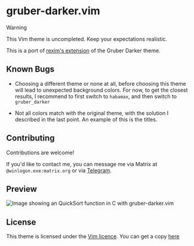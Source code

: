# gruber-darker.vim

> [!WARNING]
> This Vim theme is uncompleted. Keep your expectations realistic.

This is a port of [rexim's
extension](https://github.com/rexim/gruber-darker-theme) of the Gruber Darker
theme.

## Known Bugs

  - Choosing a different theme or none at all, before choosing this theme will
    lead to unexpected background colors. For now, to get the closest results, I
    recommend to first switch to `habamax`, and then switch to `gruber_darker`

  - Not all colors match with the original theme, with the solution I described
    in the last point. An example of this is the titles.

## Contributing

Contributions are welcome\!

If you'd like to contact me, you can message me via Matrix at
`@winlogon.exe:matrix.org` or via [Telegram](https://t.me/winlogon3).

## Preview

![Image showing an QuickSort function in C with
gruber-darker.vim](images/image0.png)

## License

This theme is licensed under the [Vim licence](LICENSE.md). You can get a copy
[here](https://choosealicense.com/licenses/vim/)
